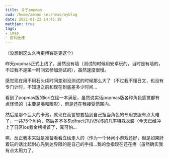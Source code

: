 ```yaml
---
title: 关于popmas
cwd: /home/amano-sei/hexo/myblog
date: 2021-01-22 14:45:18
mathjax: true
tags:
- imas
- 游戏吐槽
---
```


（没想到这么久再更博客是更这个）

昨天popmas正式上线了，居然没有墙（测试的时候用安卓玩的，当时是有墙的，不过我不是第一时间去参加测试的），虽然速度很慢。

感觉现在用不用石头续时间差别没测试的时候那么大了（不过我不懂日文，也没有专门计时，不知道之前和现在到底差多少时间...

看到了popmas版的iori立绘一本满足，虽然说实话popmas版各种角色感觉都有点怪怪的（主要是嘴和眼影），但是还在我接受范围内。

然后是那个巨大的卡池，就现在而言想要抽到自己担当角色的专用衣服有点太难了，一共75个角色，然后差不多$\dfrac\{1\}\{5\}$的几率特殊衣装（今天已经冲上了日区ios氪金榜榜首了，真可怕...

嘛，反正我本来就是准备看看立绘走人的（作为一个休闲小游戏还好，但是如果肝着玩的话比起耐心先到达界限的是自己的手指...我的食指现在还在疼（虽然确实我有点太用力了。

